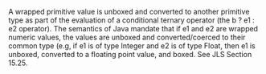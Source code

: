 A wrapped primitive value is unboxed and converted to another primitive type as part of the evaluation of a conditional ternary operator (the b ? e1 : e2 operator). The semantics of Java mandate that if e1 and e2 are wrapped numeric values, the values are unboxed and converted/coerced to their common type (e.g, if e1 is of type Integer and e2 is of type Float, then e1 is unboxed, converted to a floating point value, and boxed. See JLS Section 15.25.